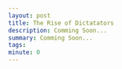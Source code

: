 ```yaml
---
layout: post
title: The Rise of Dictatators
description: Comming Soon...
summary: Comming Soon...
tags: 
minute: 0
---
```


